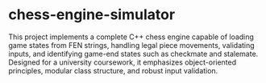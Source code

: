 # chess-engine-simulator
This project implements a complete C++ chess engine capable of loading game states from FEN strings, handling legal piece movements, validating inputs, and identifying game-end states such as checkmate and stalemate. Designed for a university coursework, it emphasizes object-oriented principles, modular class structure, and robust input validation.

